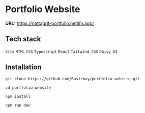 # Portfolio Website
**URL:** https://nattagrit-portfolio.netlify.app/

## Tech stack
`Vite` `HTML` `CSS` `Typescript` `React` `Tailwind CSS` `Daisy UI`

## Installation
```console
git clone https://github.com/Basicbay/portfolio-website.git
```
```console
cd portfolio-website
```
```console
npm install
```
```console
npm run dev
```
